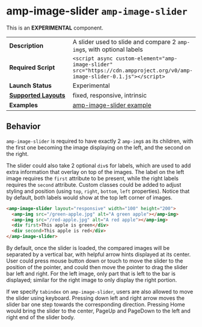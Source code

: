 <!--
Copyright 2018 The AMP HTML Authors. All Rights Reserved.

Licensed under the Apache License, Version 2.0 (the "License");
you may not use this file except in compliance with the License.
You may obtain a copy of the License at

      http://www.apache.org/licenses/LICENSE-2.0

Unless required by applicable law or agreed to in writing, software
distributed under the License is distributed on an "AS-IS" BASIS,
WITHOUT WARRANTIES OR CONDITIONS OF ANY KIND, either express or implied.
See the License for the specific language governing permissions and
limitations under the License.
-->

# <a name="`amp-image-slider`">amp-image-slider</a> `amp-image-slider`

This is an __EXPERIMENTAL__ component.

<table>
  <tr>
    <td width="40%"><strong>Description</strong></td>
    <td>A slider used to slide and compare 2 <code>amp-img</code>s, with optional labels</td>
  </tr>
  <tr>
    <td width="40%"><strong>Required Script</strong></td>
    <td><code>&lt;script async custom-element="amp-image-slider" src="https://cdn.ampproject.org/v0/amp-image-slider-0.1.js">&lt;/script></code></td>
  </tr>
  <tr>
    <td class="col-fourty"><strong>Launch Status</strong></td>
    <td>Experimental</td>
  </tr>
  <tr>
    <td class="col-fourty"><strong><a href="https://www.ampproject.org/docs/guides/responsive/control_layout.html">Supported Layouts</a></strong></td>
    <td>fixed, responsive, intrinsic</td>
  </tr>
  <tr>
    <td width="40%"><strong>Examples</strong></td>
    <td><a href="https://ampbyexample.com/components/amp-image-slider/">amp-image-slider example</a></td>
  </tr>
</table>

## Behavior

`amp-image-slider` is required to have exactly 2 `amp-img`s as its children, with the first one becoming the image displaying on the left, and the second on the right.

The slider could also take 2 optional `div`s for labels, which are used to add extra information that overlay on top of the images. The label on the left image requires the `first` attribute to be present, while the right labels requires the `second` attribute. Custom classes could be added to adjust styling and position (using `top`, `right`, `bottom`, `left` properties). Notice that by default, both labels would show at the top left corner of images.

```html
<amp-image-slider layout="responsive" width="100" height="200">
  <amp-img src="/green-apple.jpg" alt="A green apple"></amp-img>
  <amp-img src="/red-apple.jpg" alt="A red apple"></amp-img>
  <div first>This apple is green</div>
  <div second>This apple is red</div>
</amp-image-slider>
```

By default, once the slider is loaded, the compared images will be separated by a vertical bar, with helpful arrow hints displayed at its center. User could press mouse button down or touch to move the slider to the position of the pointer, and could then move the pointer to drag the slider bar left and right. For the left image, only part that is left to the bar is displayed; similar for the right image to only display the right portion.

If we specify `tabindex` on `amp-image-slider`, users are also allowed to move the slider using keyboard. Pressing down left and right arrow moves the slider bar one step towards the corresponding direction. Pressing Home would bring the slider to the center, PageUp and PageDown to the left and right end of the slider body.
